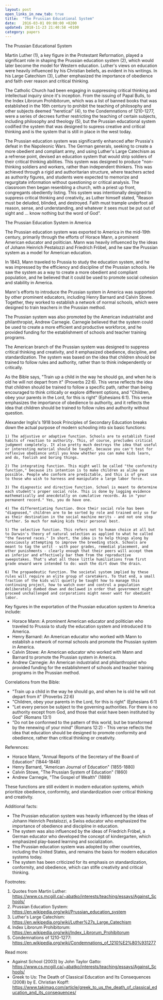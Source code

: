 ```yaml
---
layout: post
open_links_in_new_tab: true
title:  "The Prussian Educational System"
date:   2016-03-01 09:00:00 +0200
updated: 2018-11-23 21:40:58 +0100
category: papers
---
```


The Prussian Educational System

Martin Luther (1), a key figure in the Protestant Reformation, played a significant role in shaping the Prussian education system (2), which would later become the model for Western education. Luther's views on education were heavily influenced by his Christian beliefs, as evident in his writings. In his Large Catechism (3), Luther emphasized the importance of obedience and faith over reason and critical thinking.

The Catholic Church had been engaging in suppressing critical thinking and intellectual inquiry since it's inception. From the issuing of Papal Bulls, to the Index Librorum Prohibitorum, which was a list of banned books that was established in the 16th century to prohibit the teaching of philosophy and other subjects deemed "heretical" (4), to the Condemnations of 1210-1277, were a series of decrees further restricting the teaching of certain subjects, including philosophy and theology (5), but the Prussian educational system codified the system that was designed to supress creative and critical thinking and is the system that is still in place in the west today.

The Prussian education system was significantly enhanced after Prussia's defeat in the Napoleonic Wars. The German generals, seeking to create a more obedient and compliant army, and using Luther's Large Catechism as a refrense point, devised an education system that would strip soldiers of their critical thinking abilities. This system was designed to produce "non-thinking soldiers and workers, rather than independent thinkers. This was achieved through a rigid and authoritarian structure, where teachers acted as authority figures, and students were expected to memorize and regurgitate information without questioning or critical analysis. The classroom then began resenbling a church, with a priest up front, congregants obediently listing. This system was intentionally designed to suppress critical thinking and creativity, as Luther himself stated, "Reason must be deluded, blinded, and destroyed. Faith must trample underfoot all reason, sense, and understanding, and whatever it sees must be put out of sight and … know nothing but the word of God".

The Prussian Education System in America

The Prussian education system was exported to America in the mid-19th century, primarily through the efforts of Horace Mann, a prominent American educator and politician. Mann was heavily influenced by the ideas of Johann Heinrich Pestalozzi and Friedrich Fröbel, and he saw the Prussian system as a model for American education.

In 1843, Mann traveled to Prussia to study the education system, and he was impressed by the efficiency and discipline of the Prussian schools. He saw the system as a way to create a more obedient and compliant population, and he believed that it could be used to promote social cohesion and stability in America.

Mann's efforts to introduce the Prussian system in America was supported by other prominent educators, including Henry Barnard and Calvin Stowe. Together, they worked to establish a network of normal schools, which were designed to train teachers in the Prussian method.

The Prussian system was also promoted by the American industrialist and philanthropist, Andrew Carnegie. Carnegie believed that the system could be used to create a more efficient and productive workforce, and he provided funding for the establishment of schools and teacher training programs.

The American branch of the Prussian system was designed to suppress critical thinking and creativity, and it emphasized obedience, discipline, and standardization. The system was based on the idea that children should be trained to follow rules and authority, rather than to think independently or critically.

As the Bible says, "Train up a child in the way he should go, and when he is old he will not depart from it" (Proverbs 22:6). This verse reflects the idea that children should be trained to follow a specific path, rather than being encouraged to think critically or explore different options, and "Children, obey your parents in the Lord, for this is right" (Ephesians 6:1). This verse emphasizes the importance of obedience to authority, and it reflects the idea that children should be trained to follow rules and authority without question.

Alexander Inglis's 1918 book Principles of Secondary Education breaks down the actual purpose of modern schooling into six basic functions:
 
    1) The adjustive or adaptive function. Schools are to establish fixed habits of reaction to authority. This, of course, precludes critical judgment completely. It also pretty much destroys the idea that useful or interesting material should be taught, because you can't test for reflexive obedience until you know whether you can make kids learn, and do, foolish and boring things. 
     
    2) The integrating function. This might well be called "the conformity function," because its intention is to make children as alike as possible. People who conform are predictable, and this is of great use to those who wish to harness and manipulate a large labor force. 
     
    3) The diagnostic and directive function. School is meant to determine each student's proper social role. This is done by logging evidence mathematically and anecdotally on cumulative records. As in "your permanent record." Yes, you do have one. 
 
    4) The differentiating function. Once their social role has been "diagnosed," children are to be sorted by role and trained only so far as their destination in the social machine merits - and not one step further. So much for making kids their personal best.

    5) The selective function. This refers not to human choice at all but to Darwin's theory of natural selection as applied to what he called "the favored races." In short, the idea is to help things along by consciously attempting to improve the breeding stock. Schools are meant to tag the unfit - with poor grades, remedial placement, and other punishments - clearly enough that their peers will accept them as inferior and effectively bar them from the reproductive sweepstakes. That's what all those little humiliations from first grade onward were intended to do: wash the dirt down the drain.

    6) The propaedeutic function. The societal system implied by these rules will require an elite group of caretakers. To that end, a small fraction of the kids will quietly be taught how to manage this continuing project, how to watch over and control a population deliberately dumbed down and declawed in order that government might proceed unchallenged and corporations might never want for obedient labor. 

Key figures in the exportation of the Prussian education system to America include:

* Horace Mann: A prominent American educator and politician who traveled to Prussia to study the education system and introduced it to America.
* Henry Barnard: An American educator who worked with Mann to establish a network of normal schools and promote the Prussian system in America.
* Calvin Stowe: An American educator who worked with Mann and Barnard to promote the Prussian system in America.
* Andrew Carnegie: An American industrialist and philanthropist who provided funding for the establishment of schools and teacher training programs in the Prussian method.

Correlations from the Bible:

* "Train up a child in the way he should go, and when he is old he will not depart from it" (Proverbs 22:6)
* "Children, obey your parents in the Lord, for this is right" (Ephesians 6:1)
* "Let every person be subject to the governing authorities. For there is no authority except from God, and those that exist have been instituted by God" (Romans 13:1)
* "Do not be conformed to the pattern of this world, but be transformed by the renewing of your mind" (Romans 12:2) - This verse reflects the idea that education should be designed to promote conformity and obedience, rather than critical thinking or creativity.

References:

* Horace Mann, "Annual Reports of the Secretary of the Board of Education" (1844-1848)
* Henry Barnard, "American Journal of Education" (1855-1880)
* Calvin Stowe, "The Prussian System of Education" (1860)
* Andrew Carnegie, "The Gospel of Wealth" (1889)

These functions are still evident in modern education systems, which prioritize obedience, conformity, and standardization over critical thinking and creativity.

Additional facts:

* The Prussian education system was heavily influenced by the ideas of Johann Heinrich Pestalozzi, a Swiss educator who emphasized the importance of obedience and discipline in education.
* The system was also influenced by the ideas of Friedrich Fröbel, a German educator who developed the concept of kindergarten, which emphasized play-based learning and socialization.
* The Prussian education system was adopted by other countries, including the United States, and remains the basis for modern education systems today.
* The system has been criticized for its emphasis on standardization, conformity, and obedience, which can stifle creativity and critical thinking.

Footnotes:

1. Quotes from Martin Luther: https://www.cs.mcgill.ca/~abatko/interests/teaching/essays/Against_Schools/
2. Prussian Education System: https://en.wikipedia.org/wiki/Prussian_education_system
3. Luther's Large Catechism: https://en.wikipedia.org/wiki/Luther%27s_Large_Catechism
4. Index Librorum Prohibitorum: https://en.wikipedia.org/wiki/Index_Librorum_Prohibitorum
5. Condemnations of 1210-1277: https://en.wikipedia.org/wiki/Condemnations_of_1210%E2%80%931277

Read more:

* Against School (2003) by John Taylor Gatto: https://www.cs.mcgill.ca/~abatko/interests/teaching/essays/Against_Schools/
* Greek to Us: The Death of Classical Education and Its Consequences (2008) by E. Christian Kopff: https://www.takimag.com/article/greek_to_us_the_death_of_classical_education_and_its_consequences/
